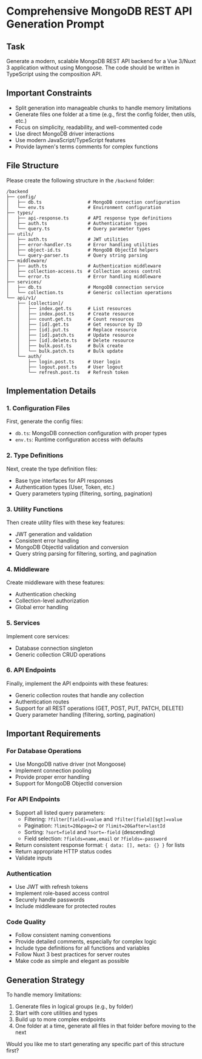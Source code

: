 # Comprehensive MongoDB REST API Generation Prompt

## Task
Generate a modern, scalable MongoDB REST API backend for a Vue 3/Nuxt 3 application without using Mongoose. The code should be written in TypeScript using the composition API.

## Important Constraints
- Split generation into manageable chunks to handle memory limitations
- Generate files one folder at a time (e.g., first the config folder, then utils, etc.)
- Focus on simplicity, readability, and well-commented code
- Use direct MongoDB driver interactions
- Use modern JavaScript/TypeScript features
- Provide laymen's terms comments for complex functions

## File Structure
Please create the following structure in the `/backend` folder:

```
/backend
├── config/
│   ├── db.ts                 # MongoDB connection configuration
│   └── env.ts                # Environment configuration
├── types/
│   ├── api-response.ts       # API response type definitions
│   ├── auth.ts               # Authentication types
│   └── query.ts              # Query parameter types
├── utils/
│   ├── auth.ts               # JWT utilities
│   ├── error-handler.ts      # Error handling utilities
│   ├── object-id.ts          # MongoDB ObjectId helpers
│   └── query-parser.ts       # Query string parsing
├── middleware/
│   ├── auth.ts               # Authentication middleware
│   ├── collection-access.ts  # Collection access control
│   └── error.ts              # Error handling middleware
├── services/
│   ├── db.ts                 # MongoDB connection service
│   └── collection.ts         # Generic collection operations
└── api/v1/
    ├── [collection]/
    │   ├── index.get.ts      # List resources
    │   ├── index.post.ts     # Create resource
    │   ├── count.get.ts      # Count resources
    │   ├── [id].get.ts       # Get resource by ID
    │   ├── [id].put.ts       # Replace resource
    │   ├── [id].patch.ts     # Update resource
    │   ├── [id].delete.ts    # Delete resource
    │   ├── bulk.post.ts      # Bulk create
    │   └── bulk.patch.ts     # Bulk update
    └── auth/
        ├── login.post.ts     # User login
        ├── logout.post.ts    # User logout
        └── refresh.post.ts   # Refresh token
```

## Implementation Details

### 1. Configuration Files
First, generate the config files:
- `db.ts`: MongoDB connection configuration with proper types
- `env.ts`: Runtime configuration access with defaults

### 2. Type Definitions
Next, create the type definition files:
- Base type interfaces for API responses
- Authentication types (User, Token, etc.)
- Query parameters typing (filtering, sorting, pagination)

### 3. Utility Functions
Then create utility files with these key features:
- JWT generation and validation
- Consistent error handling
- MongoDB ObjectId validation and conversion
- Query string parsing for filtering, sorting, and pagination

### 4. Middleware
Create middleware with these features:
- Authentication checking
- Collection-level authorization
- Global error handling

### 5. Services
Implement core services:
- Database connection singleton
- Generic collection CRUD operations

### 6. API Endpoints
Finally, implement the API endpoints with these features:
- Generic collection routes that handle any collection
- Authentication routes
- Support for all REST operations (GET, POST, PUT, PATCH, DELETE)
- Query parameter handling (filtering, sorting, pagination)

## Important Requirements

### For Database Operations
- Use MongoDB native driver (not Mongoose)
- Implement connection pooling
- Provide proper error handling
- Support for MongoDB ObjectId conversion

### For API Endpoints
- Support all listed query parameters:
  - Filtering: `?filter[field]=value` and `?filter[field][$gt]=value`
  - Pagination: `?limit=20&page=2` or `?limit=20&after=lastId`
  - Sorting: `?sort=field` and `?sort=-field` (descending)
  - Field selection: `?fields=name,email` or `?fields=-password`
- Return consistent response format: `{ data: [], meta: {} }` for lists
- Return appropriate HTTP status codes
- Validate inputs

### Authentication
- Use JWT with refresh tokens
- Implement role-based access control
- Securely handle passwords
- Include middleware for protected routes

### Code Quality
- Follow consistent naming conventions
- Provide detailed comments, especially for complex logic
- Include type definitions for all functions and variables
- Follow Nuxt 3 best practices for server routes
- Make code as simple and elegant as possible

## Generation Strategy
To handle memory limitations:
1. Generate files in logical groups (e.g., by folder)
2. Start with core utilities and types
3. Build up to more complex endpoints
4. One folder at a time, generate all files in that folder before moving to the next

Would you like me to start generating any specific part of this structure first?
